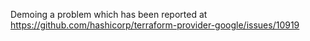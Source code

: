 Demoing a problem which has been reported at https://github.com/hashicorp/terraform-provider-google/issues/10919
